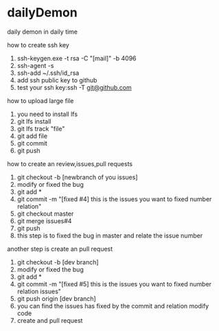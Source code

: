 # dailyDemon
daily demon in daily time


how to create ssh key

1. ssh-keygen.exe -t rsa -C "[mail]" -b 4096 
2. ssh-agent -s
3. ssh-add ~/.ssh/id_rsa
4. add ssh public key to github
5. test your ssh key:ssh -T git@github.com

how to upload large file

1. you need to install lfs
2. git lfs install
3. git lfs track "file"
4. git add file
5. git commit
6. git push


how to create an review,issues,pull requests

1. git checkout -b [newbranch of you issues]
2. modify or fixed the bug
3. git add *
4. git commit -m "[fixed #4] this is the issues you want to fixed number relation"
5. git checkout master
6. git merge issues#4
7. git push
8. this step is to fixed the bug in master and relate the issue number

another step is create an pull request

1. git checkout -b [dev branch]
2. modify or fixed the bug
3. git add *
4. git commit -m "[fixed #5] this is the issues you want to fixed number relation issues"
5. git push origin [dev branch]
6. you can find the issues has fixed by the commit and relation modify code
7. create and pull request
